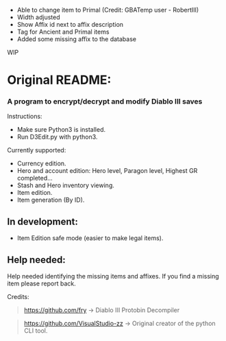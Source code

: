 - Able to change item to Primal (Credit: GBATemp user - RobertIII)
- Width adjusted
- Show Affix id next to affix description
- Tag for Ancient and Primal items
- Added some missing affix to the database

WIP



Original README:
==================================================================================
### A program to encrypt/decrypt and modify Diablo III saves
Instructions:
- Make sure Python3 is installed.
- Run D3Edit.py with python3.

Currently supported:

- Currency edition.
- Hero and account edition: Hero level, Paragon level, Highest GR completed...
- Stash and Hero inventory viewing.
- Item edition.
- Item generation (By ID).


In development:
----
- Item Edition safe mode (easier to make legal items).

Help needed:
----
Help needed identifying the missing items and affixes.
If you find a missing item please report back.

Credits:
> https://github.com/fry -> Diablo III Protobin Decompiler

> https://github.com/VisualStudio-zz -> Original creator of the python CLI tool.
